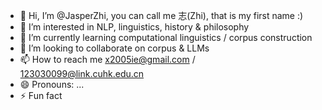 - 👋 Hi, I’m @JasperZhi, you can call me 志(Zhi), that is my first name :)
- 👀 I’m interested in NLP, linguistics, history & philosophy
- 🌱 I’m currently learning computational linguistics / corpus construction
- 💞️ I’m looking to collaborate on corpus & LLMs
- 📫 How to reach me x2005ie@gmail.com / 123030099@link.cuhk.edu.cn
- 😄 Pronouns: ...
- ⚡ Fun fact

<!---
JasperZhi/JasperZhi is a ✨ special ✨ repository because its `README.md` (this file) appears on your GitHub profile.
You can click the Preview link to take a look at your changes.
--->
